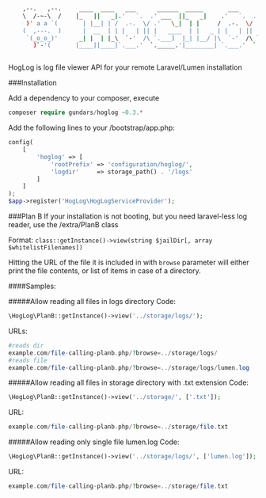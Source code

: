 
```bash


    ,--.   ,--.     ____  ____   ___      ______  _____       ___      ______
    \  /-~-\  /    |_   ||   _|.'   `.  .' ___  ||_   _|    .'   `.  .' ___  |
     )' a a `(       | |__| | /  .-.  \/ .'   \_|  | |     /  .-.  \/ .'   \_|
    (  ,---.  )      |  __  | | |   | || |   ____  | |   _ | |   | || |   ____
     `(_o_o_)'      _| |  | |_\  `-'  /\ `.___]  |_| |__/ |\  `-'  /\ `.___]  |
       )`-'(       |____||____|`.___.'  `._____.'|________| `.___.'  `._____.'



```
HogLog is log file viewer API for your remote Laravel/Lumen installation

###Installation

Add a dependency to your composer, execute
```php
composer require gundars/hoglog ~0.3.*
```


Add the following lines to your /bootstrap/app.php:
```php
config(
    [
        'hoglog' => [
            'rootPrefix' => 'configuration/hoglog/',
            'logdir'     => storage_path() . '/logs'
        ]
    ]
);
$app->register('HogLog\HogLogServiceProvider');
```
###Plan B
If your installation is not booting, but you need laravel-less log reader, use the /extra/PlanB class

Format:
```class::getInstance()->view(string $jailDir[, array $whitelistFilenames])```

Hitting the URL of the file it is included in with `browse` parameter will either print the file contents, or list of items in case of a directory.

####Samples:

#####Allow reading all files in logs directory
Code: 
```php
\HogLog\PlanB::getInstance()->view('../storage/logs/');
```
URLs:  
```php
#reads dir
example.com/file-calling-planb.php/?browse=../storage/logs/
#reads file
example.com/file-calling-planb.php/?browse=../storage/logs/lumen.log
```

#####Allow reading all files in storage directory with .txt extension
Code: 
```php
\HogLog\PlanB::getInstance()->view('../storage/', ['.txt']);
```
URL:  
```php
example.com/file-calling-planb.php/?browse=../storage/file.txt
```

#####Allow reading only single file lumen.log
Code: 
```php
\HogLog\PlanB::getInstance()->view('../storage/logs/', ['lumen.log']);
```
URL:  
```php
example.com/file-calling-planb.php/?browse=../storage/file.txt
```
